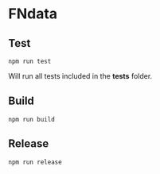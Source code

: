 # FNdata

## Test

```npm run test```

Will run all tests included in the **tests** folder.

## Build

```npm run build```


## Release

```npm run release```
